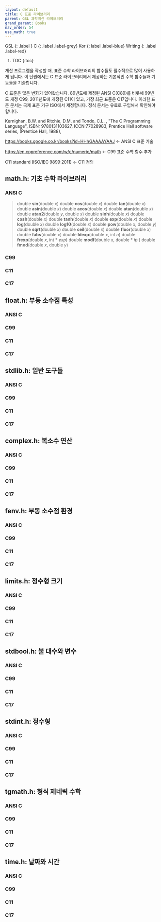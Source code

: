 ```yaml
---
layout: default
title: C 표준 라이브러리
parent: GSL 과학계산 라이브러리
grand_parent: Books
nav_order: 54
use_math: true
---
```


GSL
{: .label }
C
{: .label .label-grey}
Kor
{: label .label-blue}
Writing
{: .label .label-red}

1. TOC
{:toc}




계산 프로그램을 작성할 때, 표준 수학 라이브러리의 함수들도 필수적으로 많이 사용하게 됩니다. 이 단원에서는 C 표준 라이브러리에서 제공하는 기본적인 수학 함수들과 기능들을 기술합니다.

C 표준은 많은 변화가 있어왔습니다. 89년도에 제정된 ANSI C(C89)를 비롯해 99년도 개정 C99, 2011년도에 개정된 C11이 있고, 가장 최근 표준은 C17입니다. 이러한 표준 문서는 국제 표준 기구 ISO에서 제정합니다. 정식 문서는 유료로 구입해서 확인해야 합니다.



Kernighan, B.W. and Ritchie, D.M. and Tondo, C.L. , "The C Programming Language", ISBN: 9780131103627, ICCN:77028983, Prentice Hall software series, (Prentice Hall, 1988), 

https://books.google.co.kr/books?id=HHhGAAAAYAAJ <- ANSI C 표준 기술


https://en.cppreference.com/w/c/numeric/math <- C99 표준 수학 함수 추가

C11 standard (ISO/IEC 9899:2011) <- C11 정의


## math.h: 기초 수학 라이브러리
### ANSI C

>double **sin**(double *x*)
>double **cos**(double *x*)
>double **tan**(double *x*)
>double **asin**(double *x*)
>double **acos**(double *x*)
>double **atan**(double *x*)
>double **atan2**(double *y*, double *x*)
>double **sinh**(double *x*)
>double **cosh**(double *x*)
>double **tanh**(double *x*)
>double **exp**(double *x*)
>double **log**(double *x*)
>double **log10**(double *x*)
>double **pow**(double *x*, double *y*)
>double **sqrt**(double *x*)
>double **ceil**(double *x*)
>double **floor**(double *x*)
>double **fabs**(double *x*)
>double **ldexp**(double *x*, int *n*)
>double **frexp**(double *x*, int \* *exp*)
>double **modf**(double *x*, double \* *ip* )
>double **fmod**(double *x*, double *y*)

### C99

### C11

### C17

## float.h: 부동 소수점 특성
### ANSI C

### C99

### C11

### C17

## stdlib.h: 일반 도구들
### ANSI C

### C99

### C11

### C17

## complex.h: 복소수 연산
### ANSI C

### C99

### C11

### C17
## fenv.h: 부동 소수점 환경
### ANSI C

### C99

### C11

### C17
## limits.h: 정수형 크기
### ANSI C

### C99

### C11

### C17

## stdbool.h: 불 대수와 변수
### ANSI C

### C99

### C11

### C17

## stdint.h: 정수형
### ANSI C

### C99

### C11

### C17

## tgmath.h: 형식 제네릭 수학
### ANSI C

### C99

### C11

### C17

## time.h: 날짜와 시간
### ANSI C

### C99

### C11

### C17
